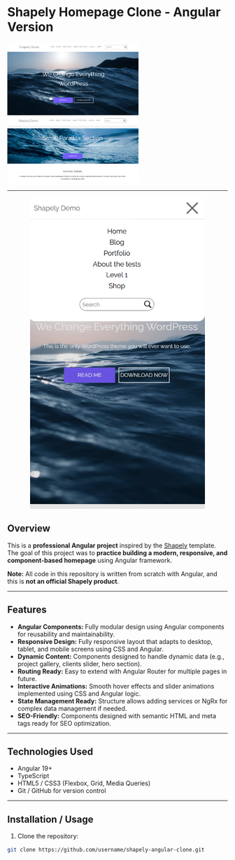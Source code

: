 # Shapely Homepage Clone - Angular Version

<div>
  <img src="https://github.com/sasanshirdel/shapely-homepage-clone/blob/main/src/assets/screenshots/screenshot1.png" width="300"/>
  <img src="https://github.com/sasanshirdel/shapely-homepage-clone/blob/main/src/assets/screenshots/screenshot2.png" width="300"/>
</div>

---

<p align="center">
  <img src="https://github.com/sasanshirdel/shapely-homepage-clone/blob/main/src/assets/screenshots/screenshot3.png" width="400"/>
</p>

## Overview

This is a **professional Angular project** inspired by the [Shapely](https://colorlibhub.com/shapely/) template.  
The goal of this project was to **practice building a modern, responsive, and component-based homepage** using Angular framework.  

**Note:** All code in this repository is written from scratch with Angular, and this is **not an official Shapely product**.

---

## Features

- **Angular Components:** Fully modular design using Angular components for reusability and maintainability.  
- **Responsive Design:** Fully responsive layout that adapts to desktop, tablet, and mobile screens using CSS and Angular.  
- **Dynamic Content:** Components designed to handle dynamic data (e.g., project gallery, clients slider, hero section).  
- **Routing Ready:** Easy to extend with Angular Router for multiple pages in future.  
- **Interactive Animations:** Smooth hover effects and slider animations implemented using CSS and Angular logic.  
- **State Management Ready:** Structure allows adding services or NgRx for complex data management if needed.  
- **SEO-Friendly:** Components designed with semantic HTML and meta tags ready for SEO optimization.

---

## Technologies Used

- Angular 19+  
- TypeScript  
- HTML5 / CSS3 (Flexbox, Grid, Media Queries)   
- Git / GitHub for version control  

---

<!-- ## Demo

You can view a live demo here: [Add your GitHub Pages / Netlify / Vercel link] 

---  -->

## Installation / Usage

1. Clone the repository:

```bash
git clone https://github.com/username/shapely-angular-clone.git
